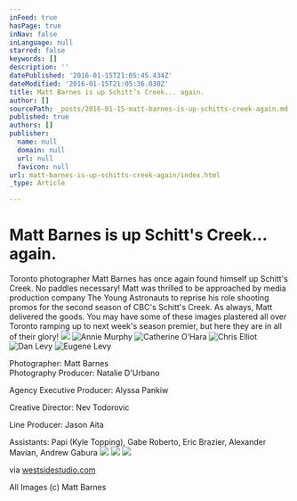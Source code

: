 ```yaml
---
inFeed: true
hasPage: true
inNav: false
inLanguage: null
starred: false
keywords: []
description: ''
datePublished: '2016-01-15T21:05:45.434Z'
dateModified: '2016-01-15T21:05:36.030Z'
title: Matt Barnes is up Schitt’s Creek... again.
author: []
sourcePath: _posts/2016-01-15-matt-barnes-is-up-schitts-creek-again.md
published: true
authors: []
publisher:
  name: null
  domain: null
  url: null
  favicon: null
url: matt-barnes-is-up-schitts-creek-again/index.html
_type: Article

---
```

# Matt Barnes is up Schitt's Creek... again.

Toronto photographer Matt Barnes has once again found himself up Schitt's Creek.  No paddles necessary!  Matt was thrilled to be approached by media production company The Young Astronauts to reprise his role shooting promos for the second season of CBC's
Schitt's Creek. As always, Matt delivered the goods. You may have some of these images plastered all over Toronto ramping up to next week's 
season premier, but here they are in all of their glory!
![](https://the-grid-user-content.s3-us-west-2.amazonaws.com/8d6d5483-78cd-451f-a341-a29cbc901a1b.jpg)
![Annie Murphy](https://the-grid-user-content.s3-us-west-2.amazonaws.com/592066e4-8d9b-4b4e-a55e-29c2e9fcc1c9.jpg)
![Catherine O’Hara](https://the-grid-user-content.s3-us-west-2.amazonaws.com/3e8ec106-54cf-4bb5-9bf4-0d84a5302c85.jpg)
![Chris Elliot](https://the-grid-user-content.s3-us-west-2.amazonaws.com/ad0b50d2-e58c-4fb8-a561-ccf2176f85d9.jpg)
![Dan Levy](https://the-grid-user-content.s3-us-west-2.amazonaws.com/3a05b892-8bfa-4f9e-a970-3677f3124429.jpg)
![Eugene Levy](https://the-grid-user-content.s3-us-west-2.amazonaws.com/aa20dca3-5bbe-42c2-87a3-94ad33d409ce.jpg)

Photographer: Matt Barnes   
Photography Producer: Natalie D'Urbano
  
Agency Executive Producer: Alyssa Pankiw
  
Creative Director: Nev Todorovic
  
Line Producer: Jason Aita
  
Assistants: Papi (Kyle Topping), Gabe Roberto, Eric Brazier, Alexander Mavian, Andrew Gabura
![](https://the-grid-user-content.s3-us-west-2.amazonaws.com/295525a0-91c3-435e-8f20-b7217ce12a52.jpg)
![](https://the-grid-user-content.s3-us-west-2.amazonaws.com/99e0b71f-3795-4109-ad02-54e499733e5e.jpg)
![](https://the-grid-user-content.s3-us-west-2.amazonaws.com/12c66db9-4262-474c-8453-70fb4cadd758.jpg)

via [westsidestudio.com][0]

All Images (c) Matt Barnes

[0]: http://www.westsidestudio.com/blog/?p=24682